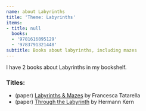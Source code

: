 ```yaml
---
name: about Labyrinths
title: 'Theme: Labyrinths'
items:
- title: null
  books:
  - '9781616895129'
  - '9783791321448'
subtitle: Books about labyrinths, including mazes
---
```

I have 2 books about Labyrinths in my bookshelf.

### Titles:
- (paper) [Labyrinths & Mazes](/books/info/9781616895129) by Francesca Tatarella
- (paper) [Through the Labyrinth](/books/info/9783791321448) by Hermann Kern
